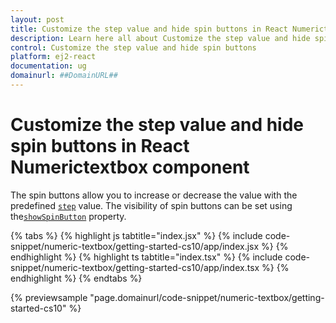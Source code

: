```yaml
---
layout: post
title: Customize the step value and hide spin buttons in React Numerictextbox component | Syncfusion
description: Learn here all about Customize the step value and hide spin buttons in Syncfusion React Numerictextbox component of Syncfusion Essential JS 2 and more.
control: Customize the step value and hide spin buttons 
platform: ej2-react
documentation: ug
domainurl: ##DomainURL##
---
```


# Customize the step value and hide spin buttons in React Numerictextbox component

The spin buttons allow you to increase or decrease the value with the predefined [`step`](https://ej2.syncfusion.com/react/documentation/api/numerictextbox/#step-number) value. The visibility of spin buttons can be set using the[`showSpinButton`](https://ej2.syncfusion.com/react/documentation/api/numerictextbox/#showspinbutton-boolean) property.

{% tabs %}
{% highlight js tabtitle="index.jsx" %}
{% include code-snippet/numeric-textbox/getting-started-cs10/app/index.jsx %}
{% endhighlight %}
{% highlight ts tabtitle="index.tsx" %}
{% include code-snippet/numeric-textbox/getting-started-cs10/app/index.tsx %}
{% endhighlight %}
{% endtabs %}

 {% previewsample "page.domainurl/code-snippet/numeric-textbox/getting-started-cs10" %}